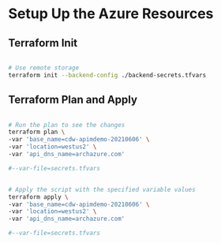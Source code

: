# Setup Up the Azure Resources

## Terraform Init

```bash

# Use remote storage
terraform init --backend-config ./backend-secrets.tfvars

```

## Terraform Plan and Apply

```bash

# Run the plan to see the changes
terraform plan \
-var 'base_name=cdw-apimdemo-20210606' \
-var 'location=westus2' \
-var 'api_dns_name=archazure.com'

#--var-file=secrets.tfvars


# Apply the script with the specified variable values
terraform apply \
-var 'base_name=cdw-apimdemo-20210606' \
-var 'location=westus2' \
-var 'api_dns_name=archazure.com'

#--var-file=secrets.tfvars

```
